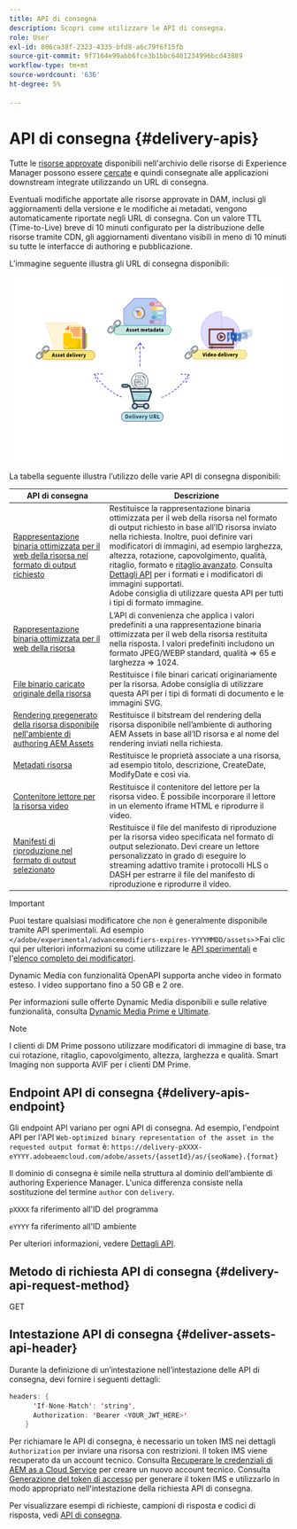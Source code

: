 ```yaml
---
title: API di consegna
description: Scopri come utilizzare le API di consegna.
role: User
exl-id: 806ca38f-2323-4335-bfd8-a6c79f6f15fb
source-git-commit: 9f7164e99abb6fce3b1bbc6401234996bcd43889
workflow-type: tm+mt
source-wordcount: '636'
ht-degree: 5%

---
```


# API di consegna {#delivery-apis}

Tutte le [risorse approvate](approve-assets.md) disponibili nell&#39;archivio delle risorse di Experience Manager possono essere [cercate](search-assets-api.md) e quindi consegnate alle applicazioni downstream integrate utilizzando un URL di consegna.

Eventuali modifiche apportate alle risorse approvate in DAM, inclusi gli aggiornamenti della versione e le modifiche ai metadati, vengono automaticamente riportate negli URL di consegna. Con un valore TTL (Time-to-Live) breve di 10 minuti configurato per la distribuzione delle risorse tramite CDN, gli aggiornamenti diventano visibili in meno di 10 minuti su tutte le interfacce di authoring e pubblicazione.

L’immagine seguente illustra gli URL di consegna disponibili:

![API di consegna](assets/delivery-url.png)

La tabella seguente illustra l’utilizzo delle varie API di consegna disponibili:

| API di consegna | Descrizione |
|---|---|
| [Rappresentazione binaria ottimizzata per il web della risorsa nel formato di output richiesto](https://developer.adobe.com/experience-cloud/experience-manager-apis/api/stable/assets/delivery/#operation/getAssetSeoFormat) | Restituisce la rappresentazione binaria ottimizzata per il web della risorsa nel formato di output richiesto in base all’ID risorsa inviato nella richiesta. Inoltre, puoi definire vari modificatori di immagini, ad esempio larghezza, altezza, rotazione, capovolgimento, qualità, ritaglio, formato e [ritaglio avanzato](/help/assets/dynamic-media/image-profiles.md). Consulta [Dettagli API](https://developer.adobe.com/experience-cloud/experience-manager-apis/api/stable/assets/delivery/#operation/getAssetSeoFormat) per i formati e i modificatori di immagini supportati.<br>Adobe consiglia di utilizzare questa API per tutti i tipi di formato immagine. |
| [Rappresentazione binaria ottimizzata per il web della risorsa](https://developer.adobe.com/experience-cloud/experience-manager-apis/api/stable/assets/delivery/#operation/getAsset) | L’API di convenienza che applica i valori predefiniti a una rappresentazione binaria ottimizzata per il web della risorsa restituita nella risposta. I valori predefiniti includono un formato JPEG/WEBP standard, qualità => 65 e larghezza => 1024. |
| [File binario caricato originale della risorsa](https://developer.adobe.com/experience-cloud/experience-manager-apis/api/stable/assets/delivery/#operation/getAssetOriginal) | Restituisce i file binari caricati originariamente per la risorsa. Adobe consiglia di utilizzare questa API per i tipi di formati di documento e le immagini SVG. |
| [Rendering pregenerato della risorsa disponibile nell&#39;ambiente di authoring AEM Assets](https://developer.adobe.com/experience-cloud/experience-manager-apis/api/stable/assets/delivery/#operation/getAssetRendition) | Restituisce il bitstream del rendering della risorsa disponibile nell’ambiente di authoring AEM Assets in base all’ID risorsa e al nome del rendering inviati nella richiesta. |
| [Metadati risorsa](https://developer.adobe.com/experience-cloud/experience-manager-apis/api/stable/assets/delivery/#operation/getAssetMetadata) | Restituisce le proprietà associate a una risorsa, ad esempio titolo, descrizione, CreateDate, ModifyDate e così via. |
| [Contenitore lettore per la risorsa video](https://developer.adobe.com/experience-cloud/experience-manager-apis/api/stable/assets/delivery/#operation/videoPlayerDelivery) | Restituisce il contenitore del lettore per la risorsa video. È possibile incorporare il lettore in un elemento iframe HTML e riprodurre il video. |
| [Manifesti di riproduzione nel formato di output selezionato](https://developer.adobe.com/experience-cloud/experience-manager-apis/api/stable/assets/delivery/#operation/videoManifestDelivery) | Restituisce il file del manifesto di riproduzione per la risorsa video specificata nel formato di output selezionato. Devi creare un lettore personalizzato in grado di eseguire lo streaming adattivo tramite i protocolli HLS o DASH per estrarre il file del manifesto di riproduzione e riprodurre il video. |

>[!IMPORTANT]
>
>Puoi testare qualsiasi modificatore che non è generalmente disponibile tramite API sperimentali. Ad esempio `</adobe/experimental/advancemodifiers-expires-YYYYMMDD/assets>`
>&#x200B;>Fai clic qui per ulteriori informazioni su come utilizzare le [API sperimentali](https://developer.adobe.com/experience-cloud/experience-manager-apis/guides/how-to/#experimental-apis) e l&#39;[elenco completo dei modificatori](https://developer.adobe.com/experience-cloud/experience-manager-apis/).

Dynamic Media con funzionalità OpenAPI supporta anche video in formato esteso. I video supportano fino a 50 GB e 2 ore.

Per informazioni sulle offerte Dynamic Media disponibili e sulle relative funzionalità, consulta [Dynamic Media Prime e Ultimate](/help/assets/dynamic-media/dm-prime-ultimate.md).

>[!NOTE]
>
>I clienti di DM Prime possono utilizzare modificatori di immagine di base, tra cui rotazione, ritaglio, capovolgimento, altezza, larghezza e qualità. Smart Imaging non supporta AVIF per i clienti DM Prime.

## Endpoint API di consegna {#delivery-apis-endpoint}

Gli endpoint API variano per ogni API di consegna. Ad esempio, l&#39;endpoint API per l&#39;API `Web-optimized binary representation of the asset in the requested output format` è:
`https://delivery-pXXXX-eYYYY.adobeaemcloud.com/adobe/assets/{assetId}/as/{seoName}.{format}`

Il dominio di consegna è simile nella struttura al dominio dell’ambiente di authoring Experience Manager. L&#39;unica differenza consiste nella sostituzione del termine `author` con `delivery`.

`pXXXX` fa riferimento all&#39;ID del programma

`eYYYY` fa riferimento all&#39;ID ambiente

Per ulteriori informazioni, vedere [Dettagli API](https://developer.adobe.com/experience-cloud/experience-manager-apis/api/stable/assets/delivery/#tag/Assets).

## Metodo di richiesta API di consegna {#delivery-api-request-method}

GET

## Intestazione API di consegna {#deliver-assets-api-header}

Durante la definizione di un’intestazione nell’intestazione delle API di consegna, devi fornire i seguenti dettagli:

```java
headers: {
      'If-None-Match': 'string',
      Authorization: 'Bearer <YOUR_JWT_HERE>'
    }
```

Per richiamare le API di consegna, è necessario un token IMS nei dettagli `Authorization` per inviare una risorsa con restrizioni. Il token IMS viene recuperato da un account tecnico. Consulta [Recuperare le credenziali di AEM as a Cloud Service](https://experienceleague.adobe.com/it/docs/experience-manager-cloud-service/content/implementing/developing/generating-access-tokens-for-server-side-apis) per creare un nuovo account tecnico. Consulta [Generazione del token di accesso](https://experienceleague.adobe.com/it/docs/experience-manager-cloud-service/content/implementing/developing/generating-access-tokens-for-server-side-apis) per generare il token IMS e utilizzarlo in modo appropriato nell&#39;intestazione della richiesta API di consegna.


Per visualizzare esempi di richieste, campioni di risposta e codici di risposta, vedi [API di consegna](https://developer.adobe.com/experience-cloud/experience-manager-apis/api/stable/assets/delivery/#operation/getAssetSeoFormat).
